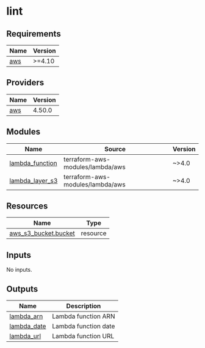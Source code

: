 # lint

<!-- BEGINNING OF PRE-COMMIT-TERRAFORM DOCS HOOK -->
## Requirements

| Name | Version |
|------|---------|
| <a name="requirement_aws"></a> [aws](#requirement\_aws) | >=4.10 |

## Providers

| Name | Version |
|------|---------|
| <a name="provider_aws"></a> [aws](#provider\_aws) | 4.50.0 |

## Modules

| Name | Source | Version |
|------|--------|---------|
| <a name="module_lambda_function"></a> [lambda\_function](#module\_lambda\_function) | terraform-aws-modules/lambda/aws | ~>4.0 |
| <a name="module_lambda_layer_s3"></a> [lambda\_layer\_s3](#module\_lambda\_layer\_s3) | terraform-aws-modules/lambda/aws | ~>4.0 |

## Resources

| Name | Type |
|------|------|
| [aws_s3_bucket.bucket](https://registry.terraform.io/providers/hashicorp/aws/latest/docs/resources/s3_bucket) | resource |

## Inputs

No inputs.

## Outputs

| Name | Description |
|------|-------------|
| <a name="output_lambda_arn"></a> [lambda\_arn](#output\_lambda\_arn) | Lambda function ARN |
| <a name="output_lambda_date"></a> [lambda\_date](#output\_lambda\_date) | Lambda function date |
| <a name="output_lambda_url"></a> [lambda\_url](#output\_lambda\_url) | Lambda function URL |
<!-- END OF PRE-COMMIT-TERRAFORM DOCS HOOK -->
